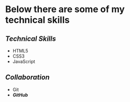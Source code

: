 # Below there are some of my **technical** skills

## _Technical Skills_
- HTML5
- CSS3
- JavaScript

## _Collaboration_
- Git
- _**GitHub**_
